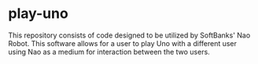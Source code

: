 # play-uno
This repository consists of code designed to be utilized by SoftBanks' Nao Robot. This software allows for a user to play Uno with a different user using Nao as a medium for interaction between the two users.
